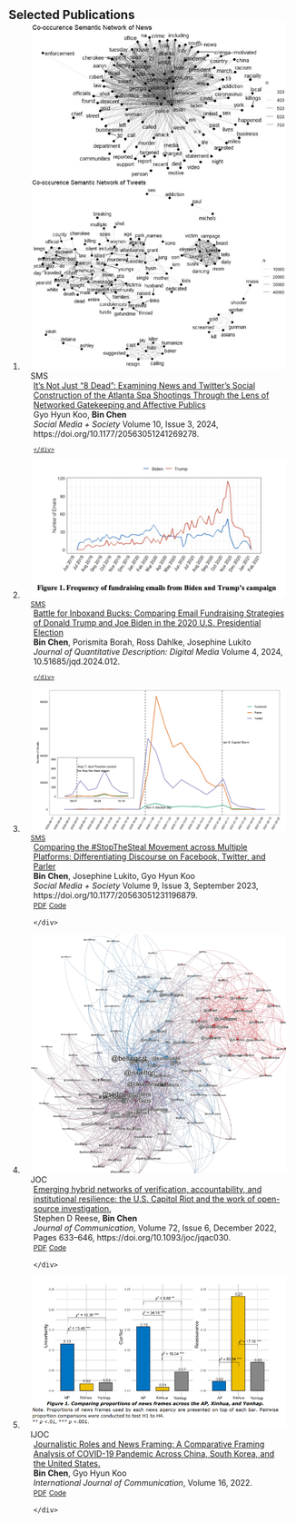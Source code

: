 <h2 id="publications" style="margin: 2px 0px -15px;">Selected Publications</h2>

<div class="publications">
<ol class="bibliography">

<li>
<div class="pub-row">

  <div class="col-sm-3 abbr" style="position: relative;padding-right: 15px;padding-left: 15px;">
    <img src="assets/img/SMS_ATL.jpeg" class="teaser img-fluid z-depth-1">
    <abbr class="badge">SMS</abbr>
  </div>

  <div class="col-sm-9" style="position: relative;padding-right: 15px;padding-left: 20px;">
    <div class="title"><a href="https://journals.sagepub.com/doi/full/10.1177/20563051241269278"> It’s Not Just “8 Dead”: Examining News and Twitter’s Social Construction of the Atlanta Spa Shootings Through the Lens of Networked Gatekeeping and Affective Publics </a></div>
    <div class="author"> Gyo Hyun Koo, <strong>Bin Chen</strong></div>
    <div class="periodical"><em> Social Media + Society</em> Volume 10, Issue 3, 2024, https://doi.org/10.1177/20563051241269278. </div>
    <div class="links">
      <a href="https://journals.sagepub.com/doi/full/10.1177/20563051241269278" class="btn btn-sm z-depth-0" role="button" target="_blank" style="font-size:12px;">

    </div>
  </div>
</div>
</li>

<li>
<div class="pub-row">

  <div class="col-sm-3 abbr" style="position: relative;padding-right: 15px;padding-left: 15px;">
    <img src="assets/img/jqd.jpg" class="teaser img-fluid z-depth-1">
    <abbr class="badge">SMS</abbr>
  </div>

  <div class="col-sm-9" style="position: relative;padding-right: 15px;padding-left: 20px;">
    <div class="title"><a href="https://journalqd.org/article/view/4299"> Battle for Inboxand Bucks: Comparing Email Fundraising Strategies of Donald Trump and Joe Biden in the 2020 U.S. Presidential Election </a></div>
    <div class="author"> <strong>Bin Chen</strong>, Porismita Borah, Ross Dahlke, Josephine Lukito</div>
    <div class="periodical"><em> Journal of Quantitative Description: Digital Media </em> Volume 4, 2024, 10.51685/jqd.2024.012. </div>
    <div class="links">
      <a href="https://journalqd.org/article/view/4299/4532" class="btn btn-sm z-depth-0" role="button" target="_blank" style="font-size:12px;">

    </div>
  </div>
</div>
</li>

<li>
<div class="pub-row">

  <div class="col-sm-3 abbr" style="position: relative;padding-right: 15px;padding-left: 15px;">
    <img src="assets/img/sms_teaser.png" class="teaser img-fluid z-depth-1">
    <abbr class="badge">SMS</abbr>
  </div>

  <div class="col-sm-9" style="position: relative;padding-right: 15px;padding-left: 20px;">
    <div class="title"><a href="https://journals.sagepub.com/doi/10.1177/20563051231196879">Comparing the #StopTheSteal Movement across Multiple Platforms: Differentiating Discourse on Facebook, Twitter, and Parler </a></div>
    <div class="author"><strong>Bin Chen</strong>, Josephine Lukito, Gyo Hyun Koo</div>
    <div class="periodical"><em> Social Media + Society</em> Volume 9, Issue 3, September 2023, https://doi.org/10.1177/20563051231196879. </div>
    <div class="links">
      <a href="https://journals.sagepub.com/doi/10.1177/20563051231196879" class="btn btn-sm z-depth-0" role="button" target="_blank" style="font-size:12px;">PDF</a>
      <a href="https://osf.io/m7ghc/" class="btn btn-sm z-depth-0" role="button" target="_blank" style="font-size:12px;">Code</a>

    </div>
  </div>
</div>
</li>

<li>
<div class="pub-row">

  <div class="col-sm-3 abbr" style="position: relative;padding-right: 15px;padding-left: 15px;">
    <img src="assets/img/joc_teaser.png" class="teaser img-fluid z-depth-1">
    <abbr class="badge">JOC</abbr>
  </div>

  <div class="col-sm-9" style="position: relative;padding-right: 15px;padding-left: 20px;">
    <div class="title"><a href="https://doi.org/10.1093/joc/jqac030">Emerging hybrid networks of verification, accountability, and institutional resilience: the U.S. Capitol Riot and the work of open-source investigation.</a></div>
    <div class="author">Stephen D Reese, <strong>Bin Chen</strong></div>
    <div class="periodical"><em> Journal of Communication</em>, Volume 72, Issue 6, December 2022, Pages 633–646, https://doi.org/10.1093/joc/jqac030.</div>
    <div class="links">
      <a href="https://osf.io/jnq85" class="btn btn-sm z-depth-0" role="button" target="_blank" style="font-size:12px;">PDF</a>
      <a href="https://osf.io/69zbp/" class="btn btn-sm z-depth-0" role="button" target="_blank" style="font-size:12px;">Code</a>

    </div>
  </div>
</div>
</li>

<li>
<div class="pub-row">

  <div class="col-sm-3 abbr" style="position: relative;padding-right: 15px;padding-left: 15px;">
    <img src="assets/img/ijoc_teaser.png" class="teaser img-fluid z-depth-1">
    <abbr class="badge">IJOC</abbr>
  </div>

  <div class="col-sm-9" style="position: relative;padding-right: 15px;padding-left: 20px;">
    <div class="title"><a href="https://ijoc.org/index.php/ijoc/article/view/19479/3879">Journalistic Roles and News Framing: A Comparative Framing Analysis of COVID-19 Pandemic Across China, South Korea, and the United States.</a></div>
    <div class="author"><strong>Bin Chen</strong>, Gyo Hyun Koo</div>
    <div class="periodical"><em>International Journal of Communication</em>, Volume 16, 2022.</div>
    <div class="links">
      <a href="https://ijoc.org/index.php/ijoc/article/view/19479/3879" class="btn btn-sm z-depth-0" role="button" target="_blank" style="font-size:12px;">PDF</a>
      <a href="https://osf.io/z4uwg/" class="btn btn-sm z-depth-0" role="button" target="_blank" style="font-size:12px;">Code</a>

    </div>
  </div>
</div>
</li>
  
<br>

</ol>
</div>
